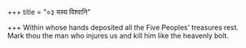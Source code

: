 +++
title = "०३ यस्य विश्वानि"

+++
Within whose hands deposited all the Five Peoples' treasures rest.  
     Mark thou the man who injures us and kill him like the heavenly bolt.